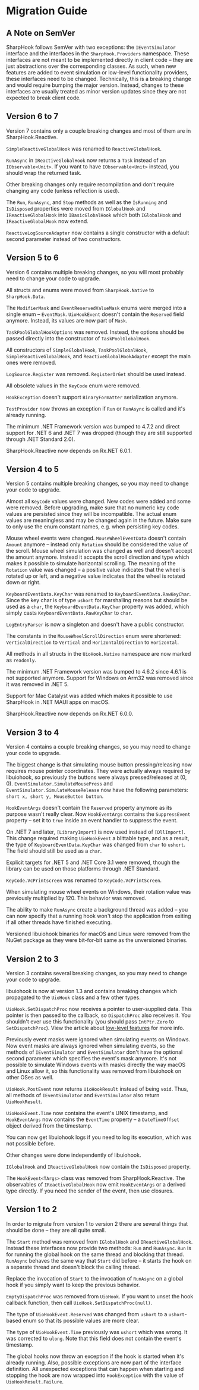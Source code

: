 # Migration Guide

## A Note on SemVer

SharpHook follows SemVer with two exceptions: the `IEventSimulator` interface and the interfaces in the
`SharpHook.Providers` namespace. These interfaces are not meant to be implemented directly in client code – they are
just abstractions over the corresponding classes. As such, when new features are added to event simulation or
low-level functionality providers, these interfaces need to be changed. Technically, this is a breaking change and
would require bumping the major version. Instead, changes to these interfaces are usually treated as minor version
updates since they are not expected to break client code.

## Version 6 to 7

Version 7 contains only a couple breaking changes and most of them are in SharpHook.Reactive.

`SimpleReactiveGlobalHook` was renamed to `ReactiveGlobalHook`.

`RunAsync` in `IReactiveGlobalHook` now returns a `Task` instead of an `IObservable<Unit>`. If you want to have
`IObservable<Unit>` instead, you should wrap the returned task.

Other breaking changes only require recompilation and don't require changing any code (unless reflection is used).

The `Run`, `RunAsync`, and `Stop` methods as well as the `IsRunning` and `IsDisposed` properties were moved from
`IGlobalHook` and `IReactiveGlobalHook` into `IBasicGlobalHook` which both `IGlobalHook` and `IReactiveGlobalHook` now
extend.

`ReactiveLogSourceAdapter` now contains a single constructor with a default second parameter instead of two
constructors.

## Version 5 to 6

Version 6 contains multiple breaking changes, so you will most probably need to change your code to upgrade.

All structs and enums were moved from `SharpHook.Native` to `SharpHook.Data`.

The `ModifierMask` and `EventReservedValueMask` enums were merged into a single enum – `EventMask`. `UioHookEvent`
doesn't contain the `Reserved` field anymore. Instead, its values are now part of `Mask`.

`TaskPoolGlobalHookOptions` was removed. Instead, the options should be passed directly into the constructor of
`TaskPoolGlobalHook`.

All constructors of `SimpleGlobalHook`, `TaskPoolGlobalHook`, `SimpleReactiveGlobalHook`, and
`ReactiveGlobalHookAdapter` except the main ones were removed.

`LogSource.Register` was removed. `RegisterOrGet` should be used instead.

All obsolete values in the `KeyCode` enum were removed.

`HookException` doesn't support `BinaryFormatter` serialization anymore.

`TestProvider` now throws an exception if `Run` or `RunAsync` is called and it's already running.

The minimum .NET Framework version was bumped to 4.7.2 and direct support for .NET 6 and .NET 7 was dropped (though they
are still supported through .NET Standard 2.0).

SharpHook.Reactive now depends on Rx.NET 6.0.1.

## Version 4 to 5

Version 5 contains multiple breaking changes, so you may need to change your code to upgrade.

Almost all `KeyCode` values were changed. New codes were added and some were removed. Before upgrading, make sure that
no numeric key code values are persisted since they will be incompatible. The actual enum values are meaningless and
may be changed again in the future. Make sure to only use the enum constant names, e.g. when persisting key codes.

Mouse wheel events were changed. `MouseWheelEventData` doesn't contain `Amount` anymore – instead only `Rotation` should
be considered the value of the scroll. Mouse wheel simulation was changed as well and doesn't accept the amount anymore.
Instead it accepts the scroll direction and type which makes it possible to simulate horizontal scrolling. The
meaning of the `Rotation` value was changed – a positive value indicates that the wheel is rotated up or left, and
a negative value indicates that the wheel is rotated down or right.

`KeyboardEventData.KeyChar` was renamed to `KeyboardEventData.RawKeyChar`. Since the key char is of type `ushort` for
marshalling reasons but should be used as a `char`, the `KeyboardEventData.KeyChar` property was added, which simply
casts `KeyboardEventData.RawKeyChar` to `char`.

`LogEntryParser` is now a singleton and doesn't have a public constructor.

The constants in the `MouseWheelScrollDirection` enum were shortened: `VerticalDirection` to `Vertical` and
`HorizontalDirection` to `Horizontal`.

All methods in all structs in the `UioHook.Native` namespace are now marked as `readonly`.

The minimum .NET Framework version was bumped to 4.6.2 since 4.6.1 is not supported anymore. Support for Windows on
Arm32 was removed since it was removed in .NET 5.

Support for Mac Catalyst was added which makes it possible to use SharpHook in .NET MAUI apps on macOS.

SharpHook.Reactive now depends on Rx.NET 6.0.0.

## Version 3 to 4

Version 4 contains a couple breaking changes, so you may need to change your code to upgrade.

The biggest change is that simulating mouse button pressing/releasing now requires mouse pointer coordinates. They were
actually always required by libuiohook, so previously the buttons were always pressed/released at (0, 0).
`EventSimulator.SimulateMousePress` and `EventSimulator.SimulateMouseRelease` now have the following parameters:
`short x, short y, MouseButton button`.

`HookEventArgs` doesn't contain the `Reserved` property anymore as its purpose wasn't really clear. Now `HookEventArgs`
contains the `SuppressEvent` property – set it to `true` inside an event handler to suppress the event.

On .NET 7 and later, `[LibraryImport]` is now used instead of `[DllImport]`. This change required making `UioHookEvent`
a blittable type, and as a result, the type of `KeyboardEventData.KeyChar` was changed from `char` to `ushort`. The
field should still be used as a `char`.

Explicit targets for .NET 5 and .NET Core 3.1 were removed, though the library can be used on those platforms through
.NET Standard.

`KeyCode.VcPrintscreen` was renamed to `KeyCode.VcPrintScreen`.

When simulating mouse wheel events on Windows, their rotation value was previously multiplied by 120. This behavior was
removed.

The ability to make `RunAsync` create a background thread was added – you can now specify that a running hook won't stop
the application from exiting if all other threads have finished executing.

Versioned libuiohook binaries for macOS and Linux were removed from the NuGet package as they were bit-for-bit same as
the unversioned binaries.

## Version 2 to 3

Version 3 contains several breaking changes, so you may need to change your code to upgrade.

libuiohook is now at version 1.3 and contains breaking changes which propagated to the `UioHook` class and a few other
types.

`UioHook.SetDispatchProc` now receives a pointer to user-supplied data. This pointer is then passed to the callback, so
`DispatchProc` also receives it. You shouldn't ever use this functionality (you should pass `IntPtr.Zero` to
`SetDispatchProc`). View the article about [low-level features](native.md) for more info.

Previously event masks were ignored when simulating events on Windows. Now event masks are always ignored when
simulating events, so the methods of `IEventSimulator` and `EventSimulator` don't have the optional second parameter
which specifies the event's mask anymore. It's not possible to simulate Windows events with masks directly the way macOS
and Linux allow it, so this functionality was removed from libuiohook on other OSes as well.

`UioHook.PostEvent` now returns `UioHookResult` instead of being `void`. Thus, all methods of `IEventSimulator` and
`EventSimulator` also return `UioHookResult`.

`UioHookEvent.Time` now contains the event's UNIX timestamp, and `HookEventArgs` now contains the `EventTime`
property – a `DateTimeOffset` object derived from the timestamp.

You can now get libuiohook logs if you need to log its execution, which was not possible before.

Other changes were done independently of libuiohook.

`IGlobalHook` and `IReactiveGlobalHook` now contain the `IsDisposed` property.

The `HookEvent<TArgs>` class was removed from SharpHook.Reactive. The observables of `IReactiveGlobalHook` now emit
`HookEventArgs` or a derived type directly. If you need the sender of the event, then use closures.

## Version 1 to 2

In order to migrate from version 1 to version 2 there are several things that should be done – they are all quite small.

The `Start` method was removed from `IGlobalHook` and `IReactiveGlobalHook`. Instead these interfaces now provide two
methods: `Run` and `RunAsync`. `Run` is for running the global hook on the same thread and blocking that thread.
`RunAsync` behaves the same way that `Start` did before – it starts the hook on a separate thread and doesn't block
the calling thread.

Replace the invocation of `Start` to the invocation of `RunAsync` on a global hook if you simply want to keep the
previous behavior.

`EmptyDispatchProc` was removed from `UioHook`. If you want to unset the hook callback function, then call
`UioHook.SetDispatchProc(null)`.

The type of `UioHookEvent.Reserved` was changed from `ushort` to a `ushort`-based enum so that its possible values are
more clear.

The type of `UioHookEvent.Time` previously was `ushort` which was wrong. It was corrected to `ulong`. Note that this
field does not contain the event's timestamp.

The global hooks now throw an exception if the hook is started when it's already running. Also, possible exceptions are
now part of the interface definition. All unexpected exceptions that can happen when starting and stopping the hook are
now wrapped into `HookException` with the value of `UioHookResult.Failure`.
